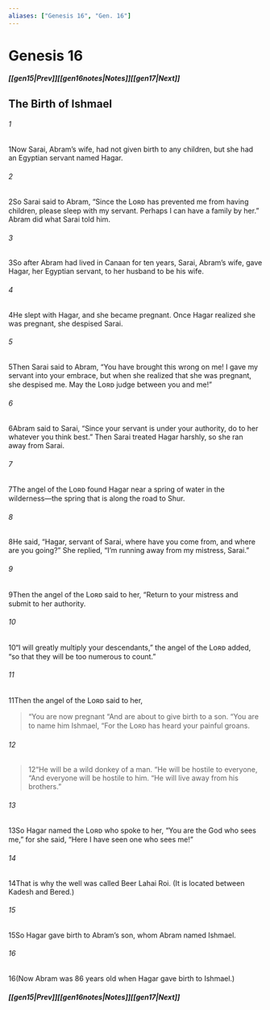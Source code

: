 ```yaml
---
aliases: ["Genesis 16", "Gen. 16"]
---
```

# Genesis 16
##### <span class=arrow-left></span>[[gen15|Prev]]<span class=navigation-separator></span>[[gen16notes|Notes]]<span class=navigation-separator></span>[[gen17|Next]]<span class=arrow-right></span>
## The Birth of Ishmael
###### 1
<span class=verse-first>1</span>Now Sarai, Abram’s wife, had not given birth to any children, but she had an Egyptian servant named Hagar.
###### 2
<span class=verse-body>2</span>So Sarai said to Abram, “Since the Lᴏʀᴅ has prevented me from having children, please sleep with my servant. Perhaps I can have a family by her.” Abram did what Sarai told him.
###### 3
<span class=verse-body>3</span>So after Abram had lived in Canaan for ten years, Sarai, Abram’s wife, gave Hagar, her Egyptian servant, to her husband to be his wife.
###### 4
<span class=verse-body>4</span>He slept with Hagar, and she became pregnant. Once Hagar realized she was pregnant, she despised Sarai.
###### 5
<span class=verse-body>5</span>Then Sarai said to Abram, “You have brought this wrong on me! I gave my servant into your embrace, but when she realized that she was pregnant, she despised me. May the Lᴏʀᴅ judge between you and me!”
###### 6
<span class=verse-body>6</span>Abram said to Sarai, “Since your servant is under your authority, do to her whatever you think best.” Then Sarai treated Hagar harshly, so she ran away from Sarai.
<div class=paragraph-break></div>

###### 7
<span class=verse-first>7</span>The angel of the Lᴏʀᴅ found Hagar near a spring of water in the wilderness—the spring that is along the road to Shur.
###### 8
<span class=verse-body>8</span>He said, “Hagar, servant of Sarai, where have you come from, and where are you going?” She replied, “I’m running away from my mistress, Sarai.”
###### 9
<span class=verse-body>9</span>Then the angel of the Lᴏʀᴅ said to her, “Return to your mistress and submit to her authority.
###### 10
<span class=verse-body>10</span>“I will greatly multiply your descendants,” the angel of the Lᴏʀᴅ added, “so that they will be too numerous to count.”
###### 11
<span class=verse-body>11</span>Then the angel of the Lᴏʀᴅ said to her,
<div class=paragraph-break></div>

><span class=poetry-quote-double>“</span>You are now pregnant
><span class=poetry-quote-double>“</span>And are about to give birth to a son.
><span class=poetry-quote-double>“</span>You are to name him Ishmael,
><span class=poetry-quote-double>“</span>For the Lᴏʀᴅ has heard your painful groans.
###### 12
><span class=verse-body-poetry>12</span><span class=poetry-quote-double>“</span>He will be a wild donkey of a man.
><span class=poetry-quote-double>“</span>He will be hostile to everyone,
><span class=poetry-quote-double>“</span>And everyone will be hostile to him.
><span class=poetry-quote-double>“</span>He will live away from his brothers.”
<div class=paragraph-break></div>

###### 13
<span class=verse-body>13</span>So Hagar named the Lᴏʀᴅ who spoke to her, “You are the God who sees me,” for she said, “Here I have seen one who sees me!”
###### 14
<span class=verse-body>14</span>That is why the well was called Beer Lahai Roi. (It is located between Kadesh and Bered.)
<div class=paragraph-break></div>

###### 15
<span class=verse-first>15</span>So Hagar gave birth to Abram’s son, whom Abram named Ishmael.
###### 16
<span class=verse-body>16</span>(Now Abram was 86 years old when Hagar gave birth to Ishmael.)
##### <span class=arrow-left></span>[[gen15|Prev]]<span class=navigation-separator></span>[[gen16notes|Notes]]<span class=navigation-separator></span>[[gen17|Next]]<span class=arrow-right></span>